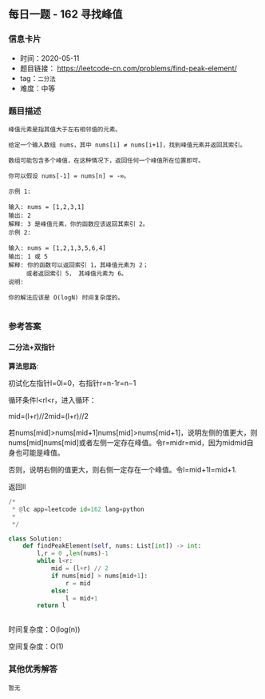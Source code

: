## 每日一题 - 162  寻找峰值

### 信息卡片

- 时间：2020-05-11
- 题目链接： https://leetcode-cn.com/problems/find-peak-element/
- tag：`二分法`
- 难度：中等

### 题目描述

```
峰值元素是指其值大于左右相邻值的元素。

给定一个输入数组 nums，其中 nums[i] ≠ nums[i+1]，找到峰值元素并返回其索引。

数组可能包含多个峰值，在这种情况下，返回任何一个峰值所在位置即可。

你可以假设 nums[-1] = nums[n] = -∞。

示例 1:

输入: nums = [1,2,3,1]
输出: 2
解释: 3 是峰值元素，你的函数应该返回其索引 2。
示例 2:

输入: nums = [1,2,1,3,5,6,4]
输出: 1 或 5 
解释: 你的函数可以返回索引 1，其峰值元素为 2；
     或者返回索引 5， 其峰值元素为 6。
说明:

你的解法应该是 O(logN) 时间复杂度的。
 

```

### 参考答案

#### 二分法+双指针

**算法思路**:

 初试化左指针l=0l=0，右指针r=n-1r=n−1
 
 循环条件l<rl<r，进入循环：
 
 mid=(l+r)//2mid=(l+r)//2
 
 若nums[mid]>nums[mid+1]nums[mid]>nums[mid+1]，说明左侧的值更大，则nums[mid]nums[mid]或者左侧一定存在峰值。令r=midr=mid，因为midmid自身也可能是峰值。
 
 否则，说明右侧的值更大，则右侧一定存在一个峰值。令l=mid+1l=mid+1.
 
 返回ll
 


```python
/*
 * @lc app=leetcode id=162 lang=python
 *
 */

class Solution:
    def findPeakElement(self, nums: List[int]) -> int:
        l,r = 0 ,len(nums)-1
        while l<r:
            mid = (l+r) // 2
            if nums[mid] > nums[mid+1]:
                r = mid
            else:
                l = mid+1
        return l
		
```
 
时间复杂度：O(log(n))

空间复杂度：O(1)

### 其他优秀解答

```
暂无
```



